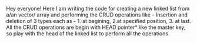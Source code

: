 Hey everyone! Here I am writing the code for creating a new linked list from a/an vector/ array and performing the CRUD operations like -
Insertion and deletion of 3 types each as - 1. at begining, 2.at specified position, 3. at last.
All the CRUD operations are begin with HEAD pointer* like the master key, so play with the head of the linked list to perform all the operations.
